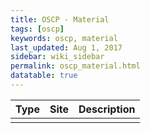 ```yaml
---
title: OSCP - Material
tags: [oscp]
keywords: oscp, material
last_updated: Aug 1, 2017
sidebar: wiki_sidebar
permalink: oscp_material.html
datatable: true
---
```


<div class="datatable-begin"></div>

| Type | Site | Description |
|------|------|-------------|
|      |      |             |

<div class="datatable-end"></div>
